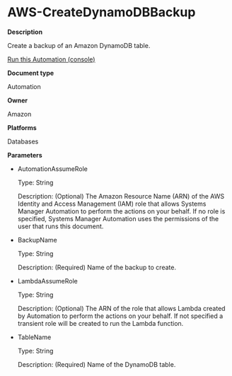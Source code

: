 # AWS\-CreateDynamoDBBackup<a name="automation-aws-createdynamodbbackup"></a>

**Description**

Create a backup of an Amazon DynamoDB table\.

[Run this Automation \(console\)](https://console.aws.amazon.com/systems-manager/automation/execute/AWS-CreateDynamoDBBackup)

**Document type**

Automation

**Owner**

Amazon

**Platforms**

Databases

**Parameters**
+ AutomationAssumeRole

  Type: String

  Description: \(Optional\) The Amazon Resource Name \(ARN\) of the AWS Identity and Access Management \(IAM\) role that allows Systems Manager Automation to perform the actions on your behalf\. If no role is specified, Systems Manager Automation uses the permissions of the user that runs this document\.
+ BackupName

  Type: String

  Description: \(Required\) Name of the backup to create\.
+ LambdaAssumeRole

  Type: String

  Description: \(Optional\) The ARN of the role that allows Lambda created by Automation to perform the actions on your behalf\. If not specified a transient role will be created to run the Lambda function\.
+ TableName

  Type: String

  Description: \(Required\) Name of the DynamoDB table\.